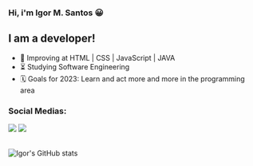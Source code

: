 ### Hi, i'm Igor M. Santos 😀

## I am a developer!

- 🌱  Improving at HTML | CSS | JavaScript | JAVA
- ⏳  Studying Software Engineering
- 🗓️  Goals for 2023: Learn and act more and more in the programming area

### Social Medias:

<div >
  <a href="https://www.instagram.com/msigorr" target="_blank"><img src="https://img.shields.io/badge/-Instagram-%23E4405F?style=for-the-badge&logo=instagram&logoColor=white" target="_blank"></a>
  <a href="https://www.linkedin.com/in/msigor" target="_blank"><img src="https://img.shields.io/badge/-LinkedIn-%230077B5?style=for-the-badge&logo=linkedin&logoColor=white" target="_blank"></a> 
</div>
<br>
 
 ![Igor's GitHub stats](https://github-readme-stats.vercel.app/api?username=msigor&show_icons=true&theme=dark)

